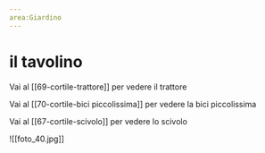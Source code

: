 ```yaml
---
area:Giardino
---
```

# il tavolino

Vai al [[69-cortile-trattore]] per vedere il trattore

Vai al [[70-cortile-bici piccolissima]] per vedere la bici piccolissima

Vai al [[67-cortile-scivolo]] per vedere lo scivolo

![[foto_40.jpg]]